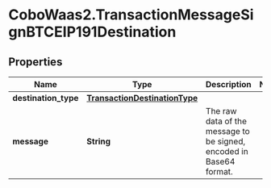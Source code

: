# CoboWaas2.TransactionMessageSignBTCEIP191Destination

## Properties

Name | Type | Description | Notes
------------ | ------------- | ------------- | -------------
**destination_type** | [**TransactionDestinationType**](TransactionDestinationType.md) |  | 
**message** | **String** | The raw data of the message to be signed, encoded in Base64 format. | 


